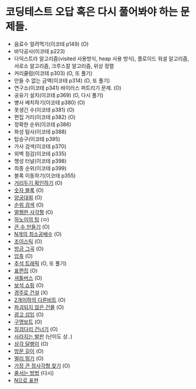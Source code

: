 # 코딩테스트 오답 혹은 다시 풀어봐야 하는 문제들.

- 음료수 얼려먹기(이코테 p149) (O)
- 바닥공사(이코테 p223)
- 다익스트라 알고리즘(visited 사용방식, heap 사용 방식), 플로이드 워셜 알고리즘, 서로소 알고리즘, 크루스칼 알고리즘, 위상 정렬
- 커리큘럼(이코테 p303) (O, 또 풀기)
- 만들 수 없는 금액(이코테 p314) (O, 또 풀기)
- 연구소(이코테 p341) 바이러스 퍼트리기 문제. (O)
- 공유기 설치(이코테 p369) (O, 다시 풀기)
- 병사 배치하기(이코테 p380) (O)
- 못생긴 수(이코테 p381) (O)
- 편집 거리(이코테 p382) (O)
- 정확한 순위(이코테 p386)
- 화성 탐사(이코테 p388)
- 탑승구(이코테 p395)
- 가사 검색(이코테 p370)
- 외벽 점검(이코테 p335)
- 행성 터널(이코테 p398)
- 최종 순위(이코테 p399)
- 블록 이동하기(이코테 p355)
- [거리두기 확인하기](https://school.programmers.co.kr/learn/courses/30/lessons/81302) (O)
- [숫자 블록](https://school.programmers.co.kr/learn/courses/30/lessons/12923?language=javascript) (O)
- [양궁대회](https://school.programmers.co.kr/learn/courses/30/lessons/92342?language=javascript) (O)
- [순위 검색](https://school.programmers.co.kr/learn/courses/30/lessons/72412?language=javascript) (O)
- [멀쩡한 사각형](https://school.programmers.co.kr/learn/courses/30/lessons/62048) (O)
- [하노이의 탑](https://school.programmers.co.kr/learn/courses/30/lessons/12946) (ㅁ)
- [큰 수 만들기](https://school.programmers.co.kr/learn/courses/30/lessons/42883) (O)
- [N개의 최소공배수](https://school.programmers.co.kr/learn/courses/30/lessons/12953?language=javascript) (O)
- [조이스틱](https://school.programmers.co.kr/learn/courses/30/lessons/42860?language=javascript) (O)
- [방금 그곡](https://school.programmers.co.kr/learn/courses/30/lessons/17683?language=javascript) (O)
- [압축](https://school.programmers.co.kr/learn/courses/30/lessons/17684?language=javascript) (O)
- [추석 트래픽](https://school.programmers.co.kr/learn/courses/30/lessons/17676?language=javascript) (O, 또 풀기)
- [표편집](https://school.programmers.co.kr/learn/courses/30/lessons/81303) (O)
- [셔틀버스](https://school.programmers.co.kr/learn/courses/30/lessons/17678?language=javascript) (O)
- [보석 쇼핑](https://school.programmers.co.kr/learn/courses/30/lessons/67258) (O)
- [경주로 건설](https://school.programmers.co.kr/learn/courses/30/lessons/67259?language=javascript) (X)
- [2개이하의 다른비트](https://school.programmers.co.kr/learn/courses/30/lessons/77885?language=javascript) (O)
- [파괴되지 않은 건물](https://school.programmers.co.kr/learn/courses/30/lessons/92344?language=javascript) (O)
- [광고 삽입](https://school.programmers.co.kr/learn/courses/30/lessons/72414?language=javascript) (O)
- [구명보트](https://school.programmers.co.kr/learn/courses/30/lessons/42885/solution_groups?language=javascript) (O)
- [징검다리 건너기](https://school.programmers.co.kr/learn/courses/30/lessons/64062?language=javascript) (O)
- [사라지는 발판](https://school.programmers.co.kr/learn/courses/30/lessons/92345?language=javascript) (난이도 상..)
- [삼각 달팽이](https://school.programmers.co.kr/learn/courses/30/lessons/68645?language=javascript) (O)
- [방문 길이](https://school.programmers.co.kr/learn/courses/30/lessons/49994?language=javascript) (O)
- [멀리 뛰기](https://school.programmers.co.kr/learn/courses/30/lessons/12914?language=javascript) (O)
- [가장 큰 정사각형 찾기](https://school.programmers.co.kr/learn/courses/30/lessons/12905?language=javascript) (O)
- [줄서는 방법](https://school.programmers.co.kr/learn/courses/30/lessons/12936) (다시)
- [N으로 표현](https://school.programmers.co.kr/learn/courses/30/lessons/42895?language=javascript)
